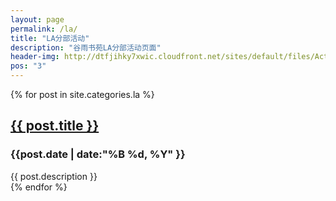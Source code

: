 ```yaml
---
layout: page
permalink: /la/
title: "LA分部活动"
description: "谷雨书苑LA分部活动页面"
header-img: http://dtfjihky7xwic.cloudfront.net/sites/default/files/Activities/la-beauty-shot.jpg
pos: "3"
---
```


<div class="tiles">
{% for post in site.categories.la %}
    <h2><a href="{{ post.url }}">{{ post.title }}</a></h2>
    <div class="title-desc"><h3>{{post.date | date:"%B %d, %Y" }}</h3></div>
    <div class="title-desc">{{ post.description }}</div>
{% endfor %}
</div><!-- /.tiles -->
